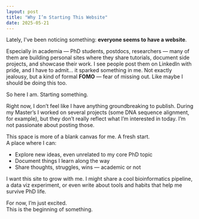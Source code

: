 ```yaml
---
layout: post
title: "Why I’m Starting This Website"
date: 2025-05-21
---
```


Lately, I've been noticing something: **everyone seems to have a website**.

Especially in academia — PhD students, postdocs, researchers — many of them are building personal sites where they share tutorials, document side projects, and showcase their work. I see people post them on LinkedIn with pride, and I have to admit… it sparked something in me. Not exactly jealousy, but a kind of formal **FOMO** — fear of missing out. Like maybe I should be doing this too.

So here I am. Starting something.  

Right now, I don’t feel like I have anything groundbreaking to publish. During my Master’s I worked on several projects (some DNA sequence alignment, for example), but they don’t really reflect what I’m interested in today. I’m not passionate about posting those.

This space is more of a blank canvas for me. A fresh start.  
A place where I can:

- Explore new ideas, even unrelated to my core PhD topic  
- Document things I learn along the way  
- Share thoughts, struggles, wins — academic or not  

I want this site to grow with me. I might share a cool bioinformatics pipeline, a data viz experiment, or even write about tools and habits that help me survive PhD life.

For now, I’m just excited.  
This is the beginning of something.
